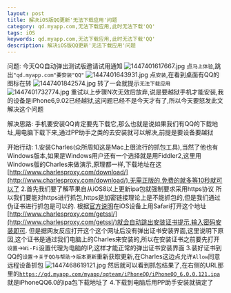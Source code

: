 ```yaml
---
layout: post
title: 解决iOS版QQ更新'无法下载应用'问题
category: qd.myapp.com,无法下载应用,此时无法下载'QQ'
tags: iOS
keywords: qd.myapp.com,无法下载应用,此时无法下载'QQ'
description: 解决iOS版QQ更新'无法下载应用'问题
---
```


问题:
今天QQ自动弹出测试版邀请试用通知
![][1]
点`马上体验`,跳出`"qd.myapp.com"要安装"QQ"`
![][2]
点`安装`,在看到桌面有QQ的图标在转
![][3]
转了一会就提示`无法下载应用`
![][4]
重试以上步骤N次无效后放弃,说是要越狱手机才能安装,我的设备是iPhone6,9.02已经越狱,这问题已经不是今天才有了,所以今天要怒发此文解决这个问题

解决思路:
手机要安装QQ肯定要先下载它,那么也就是说如果我们有QQ的下载地址,用电脑下载下来,通过PP助手之类的去安装就可以解决,前提是要设备要越狱

开始行动:
1.安装Charles(众所周知这是Mac上很流行的抓包工具),当然了他也有Windows版本,如果是Windows用户还有一个选择就是用Fiddler2,这里用Windows版的Charles来做演示,原理都一样,下载地址在这[http://www.charlesproxy.com/download/](http://www.charlesproxy.com/download/),无需正版的,免费的就多等10秒就可以了
2.首先我们要了解苹果自从iOS8以上更新ipa包就强制要求采用https协议
所以我们要能对https进行抓包,https是加密链接理论上是不能抓包的,但是我们通过伪证书进行抓包是可以的.
根据[官方说明](http://www.charlesproxy.com/documentation/using-charles/ssl-certificates/)在iOS设备上用Safari打开这个地址[http://www.charlesproxy.com/getssl/](http://www.charlesproxy.com/getssl/)就会自动跳出安装证书提示,输入密码安装即可.
但是据网友反应打开这个这个网址后没有弹出证书安装界面,这里说明下原因,这个证书是通过我们电脑上的Charles来安装的,所以在安装证书之前要先打开`设置`->`Wi-Fi`设置代理为电脑的IP,这样才能正常的弹出证书安装界面
3.装好证书到QQ的`设置`->`关于QQ与帮助`->`版本更新`重新获取更新,在Charles这边点允许`Allow`同意远程设备抓包
![][5]
然后就可以看到抓包结果了,在右侧的URL那里的[`https://qd.myapp.com/myapp/qqteam/iPhoneQQ/iPhoneQQ_6.0.0.121.ipa`](https://qd.myapp.com/myapp/qqteam/iPhoneQQ/iPhoneQQ_6.0.0.121.ipa)就是iPhoneQQ6.0的ipa包下载地址了
4.下载到电脑后用PP助手安装就搞定了

  [1]: /assets/images/iOS-QQ-Update-Fail/1447401617667.jpg "1447401617667.jpg"
  [2]: /assets/images/iOS-QQ-Update-Fail/1447401643931.jpg "1447401643931.jpg"
  [3]: /assets/images/iOS-QQ-Update-Fail/1447401842574.jpg "1447401842574.jpg"
  [4]: /assets/images/iOS-QQ-Update-Fail/1447401732774.jpg "1447401732774.jpg"
  [5]: /assets/images/iOS-QQ-Update-Fail/1447468619121.jpg "1447468619121.jpg"
